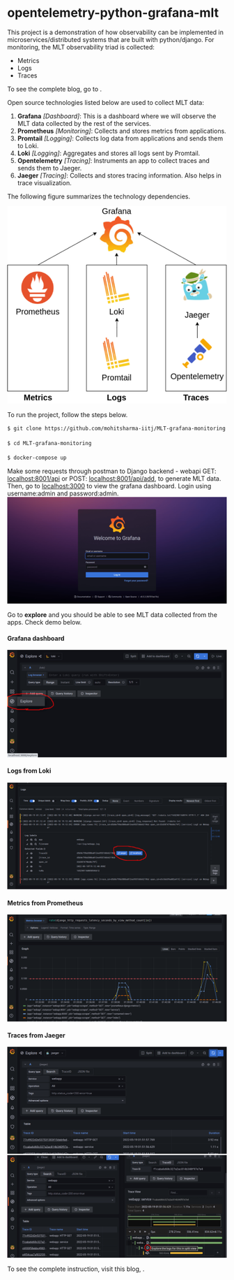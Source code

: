 # opentelemetry-python-grafana-mlt

This project is a demonstration of how observability can be implemented in microservices/distributed systems that are built with python/django. For monitoring, the MLT observability triad is collected:
* Metrics
* Logs
* Traces

To see the complete blog, go to []().

Open source technologies listed below are used to collect MLT data:

1. **Grafana** _[Dashboard]_: This is a dashboard where we will observe the MLT data collected by the rest of the services.
2. **Prometheus** _[Monitoring]_: Collects and stores metrics from applications.
3. **Promtail** _[Logging]_: Collects log data from applications and sends them to Loki.
4. **Loki** _[Logging]_: Aggregates and stores all logs sent by Promtail.
5. **Opentelemetry** _[Tracing]_: Instruments an app to collect traces and sends them to Jaeger.
6. **Jaeger** _[Tracing]_: Collects and stores tracing information. Also helps in trace visualization.

The following figure summarizes the technology dependencies.

![MLT in kubernetes](./images/MLT.png)

To run the project, follow the steps below.

```bash
$ git clone https://github.com/mohitsharma-iitj/MLT-grafana-monitoring.git

$ cd MLT-grafana-monitoring

$ docker-compose up
```

Make some requests through postman to Django backend - webapi GET: [localhost:8001/api](http://localhost:8001/api) or POST: [localhost:8001/api/add](http://localhost:8001/api/add), to generate MLT data. Then, go to [localhost:3000](http://localhost:3000]) to view the grafana dashboard. Login using username:admin and password:admin.
![grafana](images/grafana.png)

Go to **explore** and you should be able to see MLT data collected from the apps. Check demo below.

#### Grafana dashboard
![grafana explore](images/explore.png)

#### Logs from Loki
![loki logs](images/loki.png)

#### Metrics from Prometheus
![prometheus](images/prometheus.png)

#### Traces from Jaeger
![Jaeger traces](images/jaeger.png)
![Jaeger traces split screen](images/jaeger2.png)

To see the complete instruction, visit this blog, []().
